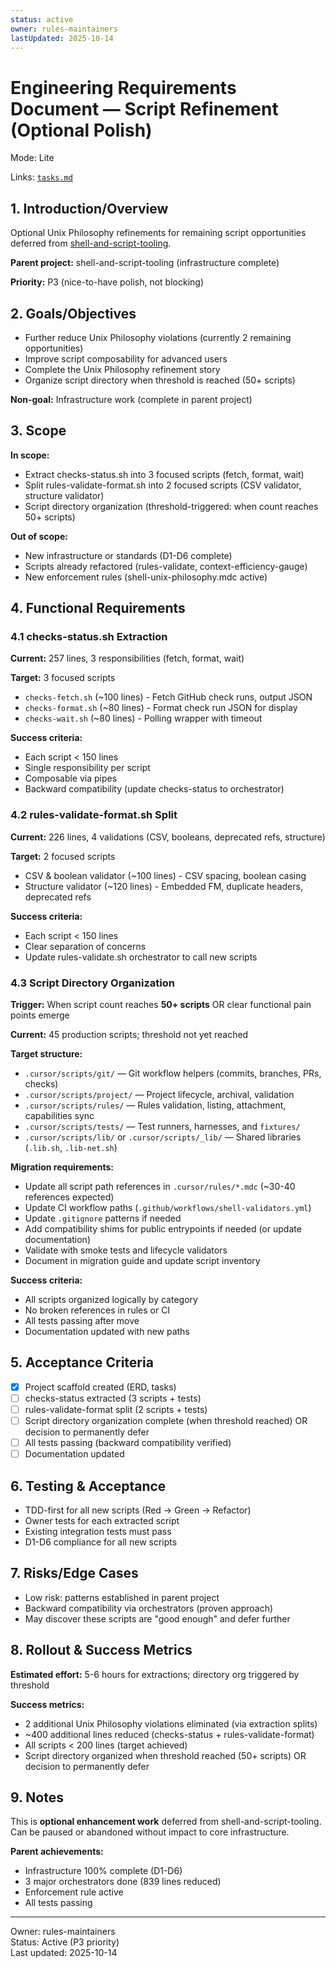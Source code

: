 ```yaml
---
status: active
owner: rules-maintainers
lastUpdated: 2025-10-14
---
```


# Engineering Requirements Document — Script Refinement (Optional Polish)

Mode: Lite

Links: [`tasks.md`](./tasks.md)

## 1. Introduction/Overview

Optional Unix Philosophy refinements for remaining script opportunities deferred from [shell-and-script-tooling](../_archived/2025/shell-and-script-tooling/erd.md).

**Parent project:** shell-and-script-tooling (infrastructure complete)

**Priority:** P3 (nice-to-have polish, not blocking)

## 2. Goals/Objectives

- Further reduce Unix Philosophy violations (currently 2 remaining opportunities)
- Improve script composability for advanced users
- Complete the Unix Philosophy refinement story
- Organize script directory when threshold is reached (50+ scripts)

**Non-goal:** Infrastructure work (complete in parent project)

## 3. Scope

**In scope:**

- Extract checks-status.sh into 3 focused scripts (fetch, format, wait)
- Split rules-validate-format.sh into 2 focused scripts (CSV validator, structure validator)
- Script directory organization (threshold-triggered: when count reaches 50+ scripts)

**Out of scope:**

- New infrastructure or standards (D1-D6 complete)
- Scripts already refactored (rules-validate, context-efficiency-gauge)
- New enforcement rules (shell-unix-philosophy.mdc active)

## 4. Functional Requirements

### 4.1 checks-status.sh Extraction

**Current:** 257 lines, 3 responsibilities (fetch, format, wait)

**Target:** 3 focused scripts

- `checks-fetch.sh` (~100 lines) - Fetch GitHub check runs, output JSON
- `checks-format.sh` (~80 lines) - Format check run JSON for display
- `checks-wait.sh` (~80 lines) - Polling wrapper with timeout

**Success criteria:**

- Each script < 150 lines
- Single responsibility per script
- Composable via pipes
- Backward compatibility (update checks-status to orchestrator)

### 4.2 rules-validate-format.sh Split

**Current:** 226 lines, 4 validations (CSV, booleans, deprecated refs, structure)

**Target:** 2 focused scripts

- CSV & boolean validator (~100 lines) - CSV spacing, boolean casing
- Structure validator (~120 lines) - Embedded FM, duplicate headers, deprecated refs

**Success criteria:**

- Each script < 150 lines
- Clear separation of concerns
- Update rules-validate.sh orchestrator to call new scripts

### 4.3 Script Directory Organization

**Trigger:** When script count reaches **50+ scripts** OR clear functional pain points emerge

**Current:** 45 production scripts; threshold not yet reached

**Target structure:**

- `.cursor/scripts/git/` — Git workflow helpers (commits, branches, PRs, checks)
- `.cursor/scripts/project/` — Project lifecycle, archival, validation
- `.cursor/scripts/rules/` — Rules validation, listing, attachment, capabilities sync
- `.cursor/scripts/tests/` — Test runners, harnesses, and `fixtures/`
- `.cursor/scripts/lib/` or `.cursor/scripts/_lib/` — Shared libraries (`.lib.sh`, `.lib-net.sh`)

**Migration requirements:**

- Update all script path references in `.cursor/rules/*.mdc` (~30-40 references expected)
- Update CI workflow paths (`.github/workflows/shell-validators.yml`)
- Update `.gitignore` patterns if needed
- Add compatibility shims for public entrypoints if needed (or update documentation)
- Validate with smoke tests and lifecycle validators
- Document in migration guide and update script inventory

**Success criteria:**

- All scripts organized logically by category
- No broken references in rules or CI
- All tests passing after move
- Documentation updated with new paths

## 5. Acceptance Criteria

- [x] Project scaffold created (ERD, tasks)
- [ ] checks-status extracted (3 scripts + tests)
- [ ] rules-validate-format split (2 scripts + tests)
- [ ] Script directory organization complete (when threshold reached) OR decision to permanently defer
- [ ] All tests passing (backward compatibility verified)
- [ ] Documentation updated

## 6. Testing & Acceptance

- TDD-first for all new scripts (Red → Green → Refactor)
- Owner tests for each extracted script
- Existing integration tests must pass
- D1-D6 compliance for all new scripts

## 7. Risks/Edge Cases

- Low risk: patterns established in parent project
- Backward compatibility via orchestrators (proven approach)
- May discover these scripts are "good enough" and defer further

## 8. Rollout & Success Metrics

**Estimated effort:** 5-6 hours for extractions; directory org triggered by threshold

**Success metrics:**

- 2 additional Unix Philosophy violations eliminated (via extraction splits)
- ~400 additional lines reduced (checks-status + rules-validate-format)
- All scripts < 200 lines (target achieved)
- Script directory organized when threshold reached (50+ scripts) OR decision to permanently defer

## 9. Notes

This is **optional enhancement work** deferred from shell-and-script-tooling. Can be paused or abandoned without impact to core infrastructure.

**Parent achievements:**

- Infrastructure 100% complete (D1-D6)
- 3 major orchestrators done (839 lines reduced)
- Enforcement rule active
- All tests passing

---

Owner: rules-maintainers  
Status: Active (P3 priority)  
Last updated: 2025-10-14
